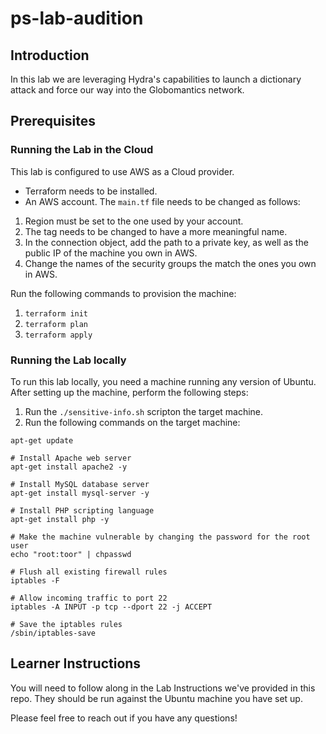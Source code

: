 # ps-lab-audition
## Introduction
In this lab we are leveraging Hydra's capabilities to launch a dictionary attack and force our way into the Globomantics network. 

## Prerequisites
### Running the Lab in the Cloud
This lab is configured to use AWS as a Cloud provider.
- Terraform needs to be installed.
- An AWS account.
The `main.tf` file needs to be changed as follows:
1. Region must be set to the one used by your account.
2. The tag needs to be changed to have a more meaningful name.
3. In the connection object, add the path to a private key, as well as the public IP of the machine you own in AWS.
4. Change the names of the security groups the match the ones you own in AWS.

Run the following commands to provision the machine:
1. `terraform init`
2. `terraform plan`
3. `terraform apply`

### Running the Lab locally
To run this lab locally, you need a machine running any version of Ubuntu. After setting up the machine, perform the following steps:
1. Run the `./sensitive-info.sh` scripton the target machine.
2. Run the following commands on the target machine:
```
apt-get update

# Install Apache web server
apt-get install apache2 -y

# Install MySQL database server
apt-get install mysql-server -y

# Install PHP scripting language
apt-get install php -y

# Make the machine vulnerable by changing the password for the root user
echo "root:toor" | chpasswd

# Flush all existing firewall rules
iptables -F

# Allow incoming traffic to port 22
iptables -A INPUT -p tcp --dport 22 -j ACCEPT

# Save the iptables rules
/sbin/iptables-save
```

## Learner Instructions
You will need to follow along in the Lab Instructions we've provided in this repo. They should be run against the Ubuntu machine you have set up.

Please feel free to reach out if you have any questions!
